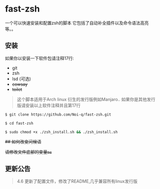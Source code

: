 # fast-zsh

一个可以快速安装和配置zsh的脚本 它包括了自动补全插件以及命令语法高亮等。。

## 安装

如果你以安装一下软件包请注释17行:

- git
- zsh
- lsd (可选)
- ~~cowsay~~
- ~~toilet~~

> 这个脚本适用于Arch linux 衍生的发行版例如Manjaro.. 如果你是其他发行版请安装以上软件注释并且第17行

```sh
$ git clone https://github.com/Noi-q/fast-zsh.git
```

```sh
$ cd fast-zsh
```

```sh
$ sudo chmod +x ./zsh_install.sh && ./zsh_install.sh
```

~~## 如何改变问候语~~

~~请修改文件底部的变量`me`~~

## 更新公告




> 4.6 更新了配置文件，修改了README,几乎兼容所有linux发行版

